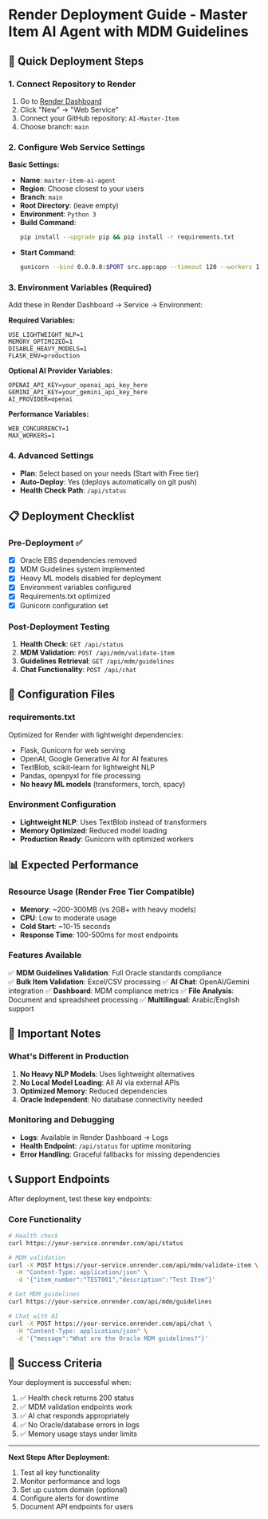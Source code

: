 # Render Deployment Guide - Master Item AI Agent with MDM Guidelines

## 🚀 Quick Deployment Steps

### 1. Connect Repository to Render
1. Go to [Render Dashboard](https://dashboard.render.com/)
2. Click "New" → "Web Service" 
3. Connect your GitHub repository: `AI-Master-Item`
4. Choose branch: `main`

### 2. Configure Web Service Settings

**Basic Settings:**
- **Name**: `master-item-ai-agent`
- **Region**: Choose closest to your users
- **Branch**: `main` 
- **Root Directory**: (leave empty)
- **Environment**: `Python 3`
- **Build Command**: 
  ```bash
  pip install --upgrade pip && pip install -r requirements.txt
  ```
- **Start Command**:
  ```bash
  gunicorn --bind 0.0.0.0:$PORT src.app:app --timeout 120 --workers 1 --max-requests 100
  ```

### 3. Environment Variables (Required)

Add these in Render Dashboard → Service → Environment:

**Required Variables:**
```
USE_LIGHTWEIGHT_NLP=1
MEMORY_OPTIMIZED=1  
DISABLE_HEAVY_MODELS=1
FLASK_ENV=production
```

**Optional AI Provider Variables:**
```
OPENAI_API_KEY=your_openai_api_key_here
GEMINI_API_KEY=your_gemini_api_key_here
AI_PROVIDER=openai
```

**Performance Variables:**
```
WEB_CONCURRENCY=1
MAX_WORKERS=1
```

### 4. Advanced Settings
- **Plan**: Select based on your needs (Start with Free tier)
- **Auto-Deploy**: Yes (deploys automatically on git push)
- **Health Check Path**: `/api/status`

## 📋 Deployment Checklist

### Pre-Deployment ✅
- [x] Oracle EBS dependencies removed
- [x] MDM Guidelines system implemented  
- [x] Heavy ML models disabled for deployment
- [x] Environment variables configured
- [x] Requirements.txt optimized
- [x] Gunicorn configuration set

### Post-Deployment Testing
1. **Health Check**: `GET /api/status`
2. **MDM Validation**: `POST /api/mdm/validate-item`
3. **Guidelines Retrieval**: `GET /api/mdm/guidelines`
4. **Chat Functionality**: `POST /api/chat`

## 🔧 Configuration Files

### requirements.txt
Optimized for Render with lightweight dependencies:
- Flask, Gunicorn for web serving
- OpenAI, Google Generative AI for AI features
- TextBlob, scikit-learn for lightweight NLP
- Pandas, openpyxl for file processing
- **No heavy ML models** (transformers, torch, spacy)

### Environment Configuration
- **Lightweight NLP**: Uses TextBlob instead of transformers
- **Memory Optimized**: Reduced model loading
- **Production Ready**: Gunicorn with optimized workers

## 📊 Expected Performance

### Resource Usage (Render Free Tier Compatible)
- **Memory**: ~200-300MB (vs 2GB+ with heavy models)
- **CPU**: Low to moderate usage
- **Cold Start**: ~10-15 seconds
- **Response Time**: 100-500ms for most endpoints

### Features Available
✅ **MDM Guidelines Validation**: Full Oracle standards compliance  
✅ **Bulk Item Validation**: Excel/CSV processing
✅ **AI Chat**: OpenAI/Gemini integration
✅ **Dashboard**: MDM compliance metrics
✅ **File Analysis**: Document and spreadsheet processing
✅ **Multilingual**: Arabic/English support

## 🚨 Important Notes

### What's Different in Production
1. **No Heavy NLP Models**: Uses lightweight alternatives
2. **No Local Model Loading**: All AI via external APIs
3. **Optimized Memory**: Reduced dependencies
4. **Oracle Independent**: No database connectivity needed

### Monitoring and Debugging
- **Logs**: Available in Render Dashboard → Logs
- **Health Endpoint**: `/api/status` for uptime monitoring
- **Error Handling**: Graceful fallbacks for missing dependencies

## 📞 Support Endpoints

After deployment, test these key endpoints:

### Core Functionality
```bash
# Health check
curl https://your-service.onrender.com/api/status

# MDM validation
curl -X POST https://your-service.onrender.com/api/mdm/validate-item \
  -H "Content-Type: application/json" \
  -d '{"item_number":"TEST001","description":"Test Item"}'

# Get MDM guidelines  
curl https://your-service.onrender.com/api/mdm/guidelines

# Chat with AI
curl -X POST https://your-service.onrender.com/api/chat \
  -H "Content-Type: application/json" \
  -d '{"message":"What are the Oracle MDM guidelines?"}'
```

## 🎯 Success Criteria

Your deployment is successful when:
1. ✅ Health check returns 200 status
2. ✅ MDM validation endpoints work
3. ✅ AI chat responds appropriately  
4. ✅ No Oracle/database errors in logs
5. ✅ Memory usage stays under limits

---

**Next Steps After Deployment:**
1. Test all key functionality
2. Monitor performance and logs
3. Set up custom domain (optional)
4. Configure alerts for downtime
5. Document API endpoints for users
